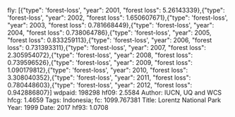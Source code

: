fly: [{"type": 'forest-loss', "year": 2001, "forest loss": 5.26143339},{"type": 'forest-loss', "year": 2002, "forest loss": 1.650607671},{"type": 'forest-loss', "year": 2003, "forest loss": 0.781668449},{"type": 'forest-loss', "year": 2004, "forest loss": 0.738064786},{"type": 'forest-loss', "year": 2005, "forest loss": 0.833259113},{"type": 'forest-loss', "year": 2006, "forest loss": 0.731393311},{"type": 'forest-loss', "year": 2007, "forest loss": 2.305954072},{"type": 'forest-loss', "year": 2008, "forest loss": 0.739596526},{"type": 'forest-loss', "year": 2009, "forest loss": 1.090179812},{"type": 'forest-loss', "year": 2010, "forest loss": 3.308040352},{"type": 'forest-loss', "year": 2011, "forest loss": 0.780448603},{"type": 'forest-loss', "year": 2012, "forest loss": 0.942886807}]
wdpaid: 198298
hf09: 2.5584
Author: IUCN, UQ and WCS
hfcg: 1.4659
Tags: Indonesia;
fc: 1099.767381
Title: Lorentz National Park
Year: 1999
Date: 2017
hf93: 1.0708
